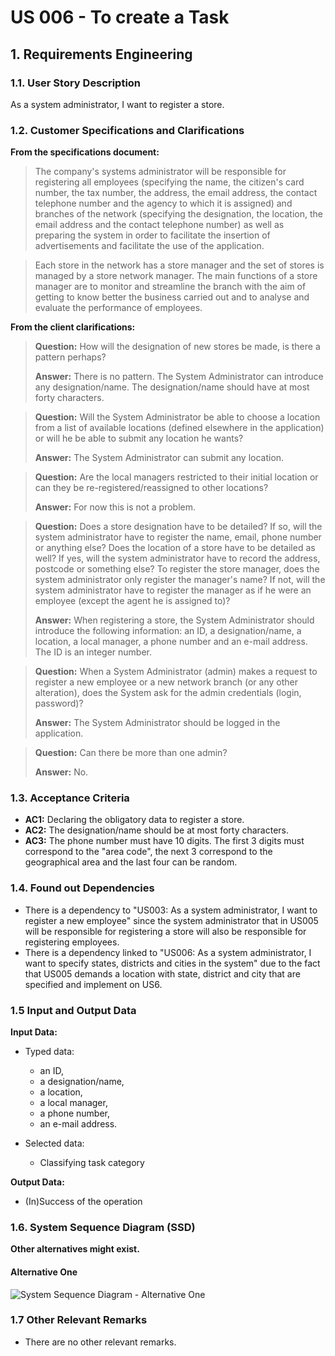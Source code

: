 # US 006 - To create a Task 

## 1. Requirements Engineering


### 1.1. User Story Description


As a system administrator, I want to register a store. 



### 1.2. Customer Specifications and Clarifications 


**From the specifications document:**

>   The company's systems administrator will be responsible for registering all employees (specifying
the name, the citizen's card number, the tax number, the address, the email address, the contact
telephone number and the agency to which it is assigned) and branches of the network (specifying
the designation, the location, the email address and the contact telephone number) as well as
preparing the system in order to facilitate the insertion of advertisements and facilitate the use of the
application.

>	Each store in the network has a store manager and the set of stores is managed by a store network
manager. The main functions of a store manager are to monitor and streamline the branch with the
aim of getting to know better the business carried out and to analyse and evaluate the performance
of employees.


**From the client clarifications:**

> **Question:**  How will the designation of new stores be made, is there a pattern perhaps?
>  
> **Answer:**  There is no pattern. The System Administrator can introduce any designation/name. The designation/name should have at most forty characters.


> **Question:**  Will the System Administrator be able to choose a location from a list of available locations (defined elsewhere in the application) or will he be able to submit any location he wants?
>  
> **Answer:** The System Administrator can submit any location.


 > **Question:**  Are the local managers restricted to their initial location or can they be re-registered/reassigned to other locations?
 >
 > **Answer:**  For now this is not a problem.


> **Question:**  Does a store designation have to be detailed? If so, will the system administrator have to register the name, email, phone number or anything else? Does the location of a store have to be detailed as well? If yes, will the system administrator have to record the address, postcode or something else? To register the store manager, does the system administrator only register the manager's name? If not, will the system administrator have to register the manager as if he were an employee (except the agent he is assigned to)?
> 
> **Answer:**  When registering a store, the System Administrator should introduce the following information: an ID, a designation/name, a location, a local manager, a phone number and an e-mail address. The ID is an integer number.


> **Question:**  When a System Administrator (admin) makes a request to register a new employee or a new network branch (or any other alteration), does the System ask for the admin credentials (login, password)?
> 
> **Answer:**  The System Administrator should be logged in the application.


> **Question:** Can there be more than one admin? 
> 
> **Answer:** No. 
 

### 1.3. Acceptance Criteria

* **AC1:** Declaring the obligatory data to register a store.
* **AC2:** The designation/name should be at most forty characters.
* **AC3:** The phone number must have 10 digits. The first 3 digits must correspond to the "area code", the next 3 correspond to the geographical area and the last four can be random.

### 1.4. Found out Dependencies

* There is a dependency to "US003: As a system administrator, I want to register a new employee" since the system administrator that in US005 will be responsible for registering a store will also be responsible for registering employees.
* There is a dependency linked to "US006: As a system administrator, I want to specify states, districts and cities in the system" due to the fact that US005 demands a location with state, district and city that are specified and implement on US6.

### 1.5 Input and Output Data

**Input Data:**

* Typed data:
	* an ID, 
	* a designation/name,
    * a location,
	* a local manager, 
	* a phone number, 
	* an e-mail address.
	
* Selected data:
	* Classifying task category 


**Output Data:**

* (In)Success of the operation

### 1.6. System Sequence Diagram (SSD)

**Other alternatives might exist.**

#### Alternative One

![System Sequence Diagram - Alternative One](svg/us005-system-sequence-diagram-alternative-one.svg)


### 1.7 Other Relevant Remarks

*  There are no other relevant remarks. 